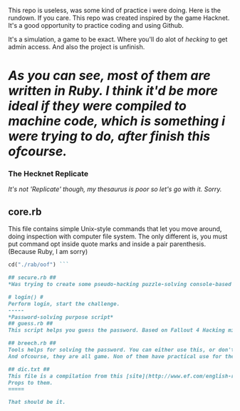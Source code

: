 This repo is useless, was some kind of practice i were doing. Here is the rundown. If you care.
This repo was created inspired by the game Hacknet. It's a good opportunity to practice coding and using Github.

It's a simulation, a game to be exact. Where you'll do alot of *hecking* to get admin access. 
And also the project is unfinish.

*As you can see, most of them are written in Ruby. I think it'd be more ideal if they were compiled to machine code, which is something i were trying to do, after finish this ofcourse.*
=====

### The Hecknet Replicate ###
*It's not 'Replicate' though, my thesaurus is poor so let's go with it. Sorry.*

## core.rb ##
This file contains simple Unix-style commands that let you move around, doing inspection with computer file system.
The only different is, you must put command opt inside quote marks and inside a pair parenthesis. (Because Ruby, I am sorry)
```ruby
cd("./rab/oof") ```

## secure.rb ##
*Was trying to create some pseudo-hacking puzzle-solving console-based game, but have yet to finish any.*

# login() #
Perform login, start the challenge.
-----
*Password-solving purpose script*
## guess.rb ##
This script helps you guess the password. Based on Fallout 4 Hacking minigame. ~~pls dont copyright this~~

## breech.rb ##
Tools helps for solving the password. You can either use this, or don't use it at all.
And ofcourse, they are all game. Non of them have practical use for the society, just like their master.

## dic.txt ##
This file is a compilation from this [site](http://www.ef.com/english-resources/english-vocabulary/top-1000-words/)
Props to them.
=====

That should be it.
